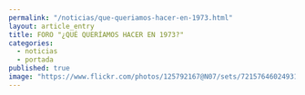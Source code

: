 ```yaml
---
permalink: "/noticias/que-queriamos-hacer-en-1973.html"
layout: article_entry
title: FORO "¿QUÉ QUERÍAMOS HACER EN 1973?"
categories: 
  - noticias
  - portada
published: true
image: "https://www.flickr.com/photos/125792167@N07/sets/72157646024931166/"
---
```


